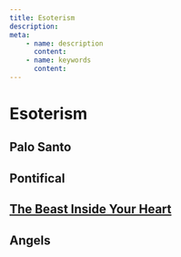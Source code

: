 ```yaml
---
title: Esoterism
description:
meta:
    - name: description
      content:
    - name: keywords
      content:
---
```


# Esoterism
## Palo Santo
## Pontifical
## [The Beast Inside Your Heart](https://youtu.be/98DDgbtE-eU)
## Angels